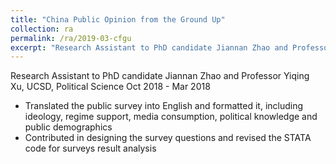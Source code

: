 ```yaml
---
title: "China Public Opinion from the Ground Up"
collection: ra
permalink: /ra/2019-03-cfgu
excerpt: "Research Assistant to PhD candidate Jiannan Zhao and Professor Yiqing Xu, UCSD, Political Science"
---
```


Research Assistant to PhD candidate Jiannan Zhao and Professor Yiqing Xu, UCSD, Political Science
Oct 2018 - Mar 2018

- Translated the public survey into English and formatted it, including ideology, regime support, media consumption,
political knowledge and public demographics
- Contributed in designing the survey questions and revised the STATA code for surveys result analysis

